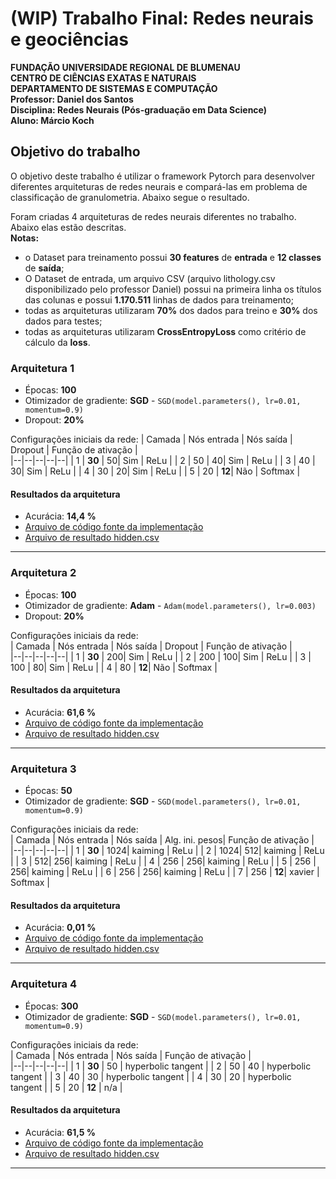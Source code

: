 # (WIP) Trabalho Final: Redes neurais e geociências

**FUNDAÇÃO UNIVERSIDADE REGIONAL DE BLUMENAU**  
**CENTRO DE CIÊNCIAS EXATAS E NATURAIS**  
**DEPARTAMENTO DE SISTEMAS E COMPUTAÇÃO**  
**Professor: Daniel dos Santos**  
**Disciplina: Redes Neurais (Pós-graduação em Data Science)**  
**Aluno: Márcio Koch**  

## Objetivo do trabalho

O objetivo deste trabalho é utilizar o framework Pytorch para desenvolver diferentes 
arquiteturas de redes neurais e compará-las em problema de classificação de 
granulometria.
Abaixo segue o resultado.

Foram criadas 4 arquiteturas de redes neurais diferentes no trabalho. Abaixo elas estão descritas.  
**Notas:**
- o Dataset para treinamento possui **30 features** de **entrada** e **12 classes** de **saída**;
- O Dataset de entrada, um arquivo CSV (arquivo lithology.csv disponibilizado pelo professor Daniel) possui na primeira linha os títulos das colunas e possui **1.170.511** linhas de dados para treinamento;
- todas as arquiteturas utilizaram **70%** dos dados para treino e **30%** dos dados para testes;
- todas as arquiteturas utilizaram **CrossEntropyLoss** como critério de cálculo da **loss**.

### Arquitetura 1
- Épocas: **100**
- Otimizador de gradiente: **SGD** - `SGD(model.parameters(), lr=0.01, momentum=0.9)`  
- Dropout: **20%**

Configurações iniciais da rede: 
| Camada | Nós entrada | Nós saída | Dropout | Função de ativação |  
|--|--|--|--|--|
| 1 | **30** | 50| Sim | ReLu |
| 2 | 50 | 40| Sim | ReLu |
| 3 | 40 | 30| Sim | ReLu |
| 4 | 30 | 20| Sim | ReLu |
| 5 | 20 | **12**| Não | Softmax |

#### Resultados da arquitetura
- Acurácia: **14,4 %**
- [Arquivo de código fonte da implementação](https://github.com/lobokoch/ann/tree/main/arquitetura1)
- [Arquivo de resultado hidden.csv](https://github.com/lobokoch/ann/tree/main/arquitetura1)
-----------------------

### Arquitetura 2
- Épocas: **100**
- Otimizador de gradiente:  **Adam** - `Adam(model.parameters(), lr=0.003)`  
- Dropout: **20%**

Configurações iniciais da rede:   
| Camada | Nós entrada | Nós saída |  Dropout | Função de ativação |  
|--|--|--|--|--|
| 1 | **30** | 200| Sim | ReLu |
| 2 | 200 | 100| Sim | ReLu |
| 3 | 100 | 80| Sim | ReLu |
| 4 | 80 | **12**| Não | Softmax |

#### Resultados da arquitetura
- Acurácia: **61,6 %**
- [Arquivo de código fonte da implementação](https://github.com/lobokoch/ann/tree/main/arquitetura2)
- [Arquivo de resultado hidden.csv](https://github.com/lobokoch/ann/tree/main/arquitetura2)
-----------------------

### Arquitetura 3
- Épocas: **50**
- Otimizador de gradiente: **SGD** - `SGD(model.parameters(), lr=0.01, momentum=0.9)`  

Configurações iniciais da rede:   
| Camada | Nós entrada | Nós saída | Alg. ini. pesos| Função de ativação |  
|--|--|--|--|--|
| 1 | **30** | 1024| kaiming | ReLu |
| 2 | 1024| 512| kaiming | ReLu |
| 3 | 512| 256| kaiming | ReLu |
| 4 | 256 | 256| kaiming | ReLu |
| 5 | 256 | 256| kaiming | ReLu |
| 6 | 256 | 256| kaiming | ReLu |
| 7 | 256 | **12**| xavier | Softmax |

#### Resultados da arquitetura
- Acurácia: **0,01 %**
- [Arquivo de código fonte da implementação](https://github.com/lobokoch/ann/tree/main/arquitetura3)
- [Arquivo de resultado hidden.csv](https://github.com/lobokoch/ann/tree/main/arquitetura3)
-----------------------

### Arquitetura 4
- Épocas: **300**
- Otimizador de gradiente: **SGD** - `SGD(model.parameters(), lr=0.01, momentum=0.9)`  

Configurações iniciais da rede:   
| Camada | Nós entrada | Nós saída | Função de ativação |  
|--|--|--|--|--|
| 1 | **30** | 50 |  hyperbolic tangent |
| 2 | 50 | 40 |  hyperbolic tangent |
| 3 | 40 | 30 |  hyperbolic tangent |
| 4 | 30 | 20 |  hyperbolic tangent |
| 5 | 20 | **12** |  n/a |

#### Resultados da arquitetura
- Acurácia: **61,5 %**
- [Arquivo de código fonte da implementação](https://github.com/lobokoch/ann/tree/main/arquitetura4)
- [Arquivo de resultado hidden.csv](https://github.com/lobokoch/ann/tree/main/arquitetura4)
-----------------------


